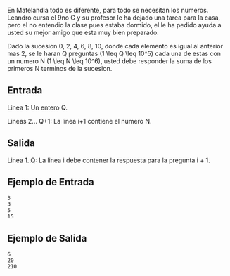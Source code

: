 En Matelandia todo es diferente, para todo se necesitan los numeros. Leandro cursa el 9no G y su profesor le ha dejado una tarea para la casa, pero el no entendio la clase pues estaba dormido, el le ha pedido ayuda a usted su mejor amigo que esta muy bien preparado.



Dado la sucesion 0, 2, 4, 6, 8, 10, donde cada elemento es igual al anterior mas 2, se le haran Q preguntas (1 \leq Q \leq 10^5) cada una de estas con un numero N (1 \leq N \leq 10^6), usted debe responder la suma de los primeros N terminos de la sucesion.



## Entrada



Linea 1: Un entero Q.



Lineas 2... Q+1: La linea i+1 contiene el numero N.



## Salida



Linea 1..Q: La linea i debe contener la respuesta para la pregunta i + 1.



## Ejemplo de Entrada



```
3
3
5
15
```


## Ejemplo de Salida



```
6
20
210
```


